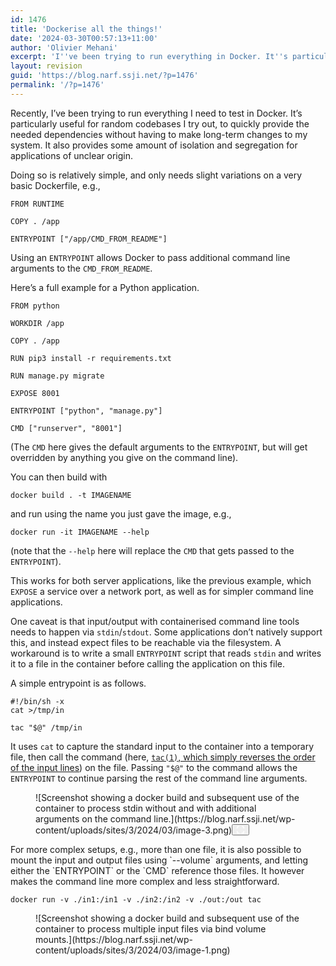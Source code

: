 ```yaml
---
id: 1476
title: 'Dockerise all the things!'
date: '2024-03-30T00:57:13+11:00'
author: 'Olivier Mehani'
excerpt: 'I''ve been trying to run everything in Docker. It''s particularly useful for random codebases. It is handy to quickly provide the needed dependencies without having to make long-term changes to my system. It is relatively simple, and only needs slight variations on a very basic Dockerfile.'
layout: revision
guid: 'https://blog.narf.ssji.net/?p=1476'
permalink: '/?p=1476'
---
```


Recently, I’ve been trying to run everything I need to test in Docker. It’s particularly useful for random codebases I try out, to quickly provide the needed dependencies without having to make long-term changes to my system. It also provides some amount of isolation and segregation for applications of unclear origin.

Doing so is relatively simple, and only needs slight variations on a very basic Dockerfile, e.g.,

```
FROM RUNTIME

COPY . /app

ENTRYPOINT ["/app/CMD_FROM_README"]
```

Using an `ENTRYPOINT` allows Docker to pass additional command line arguments to the `CMD_FROM_README`.

Here’s a full example for a Python application.

```
FROM python

WORKDIR /app

COPY . /app

RUN pip3 install -r requirements.txt

RUN manage.py migrate

EXPOSE 8001

ENTRYPOINT ["python", "manage.py"]

CMD ["runserver", "8001"]
```

(The `CMD` here gives the default arguments to the `ENTRYPOINT`, but will get overridden by anything you give on the command line).

You can then build with

```
docker build . -t IMAGENAME
```

and run using the name you just gave the image, e.g.,

```
docker run -it IMAGENAME --help
```

(note that the `--help` here will replace the `CMD` that gets passed to the `ENTRYPOINT`).

This works for both server applications, like the previous example, which `EXPOSE` a service over a network port, as well as for simpler command line applications.

One caveat is that input/output with containerised command line tools needs to happen via `stdin`/`stdout`. Some applications don’t natively support this, and instead expect files to be reachable via the filesystem. A workaround is to write a small `ENTRYPOINT` script that reads `stdin` and writes it to a file in the container before calling the application on this file.

A simple entrypoint is as follows.

```
#!/bin/sh -x
cat >/tmp/in

tac "$@" /tmp/in
```

It uses `cat` to capture the standard input to the container into a temporary file, then call the command (here, [`tac(1)`, which simply reverses the order of the input lines](https://www.man7.org/linux/man-pages/man1/tac.1.html)) on the file. Passing `"$@"` to the command allows the `ENTRYPOINT` to continue parsing the rest of the command line arguments.

<div class="wp-block-image"><figure class="aligncenter size-full wp-lightbox-container" data-wp-context="{"uploadedSrc":"https:\/\/blog.narf.ssji.net\/wp-content\/uploads\/sites\/3\/2024\/03\/image-3.png","figureClassNames":"aligncenter size-full","figureStyles":null,"imgClassNames":"wp-image-1471","imgStyles":null,"targetWidth":745,"targetHeight":415,"scaleAttr":false,"ariaLabel":"Enlarge image: Screenshot showing a docker build and subsequent use of the container to process stdin without and with additional arguments on the command line.","alt":"Screenshot showing a docker build and subsequent use of the container to process stdin without and with additional arguments on the command line."}" data-wp-interactive="core/image">![Screenshot showing a docker build and subsequent use of the container to process stdin without and with additional arguments on the command line.](https://blog.narf.ssji.net/wp-content/uploads/sites/3/2024/03/image-3.png)<button aria-haspopup="dialog" aria-label="Enlarge image: Screenshot showing a docker build and subsequent use of the container to process stdin without and with additional arguments on the command line." class="lightbox-trigger" data-wp-init="callbacks.initTriggerButton" data-wp-on-async--click="actions.showLightbox" data-wp-style--right="context.imageButtonRight" data-wp-style--top="context.imageButtonTop" type="button"> <svg fill="none" height="12" viewbox="0 0 12 12" width="12" xmlns="http://www.w3.org/2000/svg"><path d="M2 0a2 2 0 0 0-2 2v2h1.5V2a.5.5 0 0 1 .5-.5h2V0H2Zm2 10.5H2a.5.5 0 0 1-.5-.5V8H0v2a2 2 0 0 0 2 2h2v-1.5ZM8 12v-1.5h2a.5.5 0 0 0 .5-.5V8H12v2a2 2 0 0 1-2 2H8Zm2-12a2 2 0 0 1 2 2v2h-1.5V2a.5.5 0 0 0-.5-.5H8V0h2Z" fill="#fff"></path></svg></button></figure></div>For more complex setups, e.g., more than one file, it is also possible to mount the input and output files using `--volume` arguments, and letting either the `ENTRYPOINT` or the `CMD` reference those files. It however makes the command line more complex and less straightforward.

```
docker run -v ./in1:/in1 -v ./in2:/in2 -v ./out:/out tac
```

<div class="wp-block-image"><figure class="aligncenter size-full">![Screenshot showing a docker build and subsequent use of the container to process multiple input files via bind volume mounts.](https://blog.narf.ssji.net/wp-content/uploads/sites/3/2024/03/image-1.png)</figure></div>